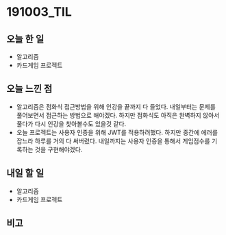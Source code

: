 # 191003_TIL
## 오늘 한 일
- 알고리즘 
- 카드게임 프로젝트
##

## 오늘 느낀 점
- 알고리즘은 점화식 접근방법을 위해 인강을 끝까지 다 들었다. 내일부터는 문제를 풀어보면서 접근하는 방법으로 해야겠다. 하지만 점화식도 아직은 완벽하지 않아서 풀다가 다시 인강을 찾아볼수도 있을것 같다.
- 오늘 프로젝트는 사용자 인증을 위해 JWT를 적용하려했다. 하지만 중간에 에러를 잡느라 하루를 거의 다 써버렸다. 내일까지는 사용자 인증을 통해서 게임점수를 기록하는 것을 구현해야겠다.
## 내일 할 일
- 알고리즘
- 카드게임 프로젝트
##

## 비고
